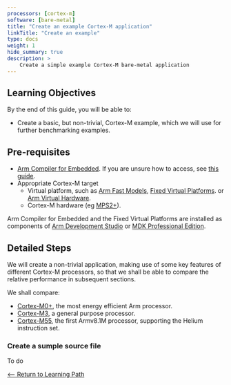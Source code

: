 ```yaml
---
processors: [cortex-m]
software: [bare-metal]
title: "Create an example Cortex-M application"
linkTitle: "Create an example"
type: docs
weight: 1
hide_summary: true
description: >
    Create a simple example Cortex-M bare-metal application
---
```


## Learning Objectives 

By the end of this guide, you will be able to:

* Create a basic, but non-trivial, Cortex-M example, which we will use for further benchmarking examples.

## Pre-requisites

* [Arm Compiler for Embedded](https://developer.arm.com/Tools%20and%20Software/Arm%20Compiler%20for%20Embedded). If you are unsure how to access, see [this guide](compilers/install_armclang/).
* Appropriate Cortex-M target
    * Virtual platform, such as [Arm Fast Models](https://developer.arm.com/Tools%20and%20Software/Fast%20Models), [Fixed Virtual Platforms](https://developer.arm.com/Tools%20and%20Software/Fixed%20Virtual%20Platforms). or [Arm Virtual Hardware](https://developer.arm.com/Tools%20and%20Software/Arm%20Virtual%20Hardware).
    * Cortex-M hardware (eg [MPS2+](https://developer.arm.com/Tools%20and%20Software/MPS2%20Plus%20FPGA%20Prototyping%20Board)).

Arm Compiler for Embedded and the Fixed Virtual Platforms are installed as components of [Arm Development Studio](https://developer.arm.com/Tools%20and%20Software/Arm%20Development%20Studio) or [MDK Professional Edition](https://developer.arm.com/Tools%20and%20Software/Keil%20MDK).

## Detailed Steps

We will create a non-trivial application, making use of some key features of different Cortex-M processors, so that we shall be able to compare the relative performance in subsequent sections.

We shall compare:
 * [Cortex-M0+](https://developer.arm.com/Processors/Cortex-M0-Plus), the most energy efficient Arm processor.
 * [Cortex-M3](https://developer.arm.com/Processors/Cortex-M3), a general purpose processor.
 * [Cortex-M55](https://developer.arm.com/Processors/Cortex-M55), the first Armv8.1M processor, supporting the Helium instruction set.
  
### Create a sumple source file

To do

[<-- Return to Learning Path](pre-silicon/bm_cortexm)
